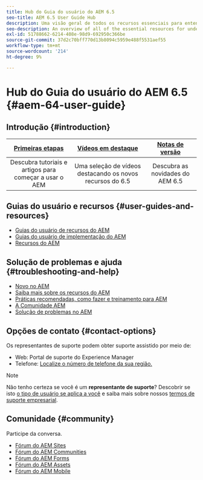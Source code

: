 ```yaml
---
title: Hub do Guia do usuário do AEM 6.5
seo-title: AEM 6.5 User Guide Hub
description: Uma visão geral de todos os recursos essenciais para entender, instalar, gerenciar e usar o AEM 6.5
seo-description: An overview of all of the essential resources for understanding, installing, managing, and using AEM 6.5
exl-id: 51788662-6214-408e-98d9-692950c366be
source-git-commit: 37d2c70bff770d13b8094c5959e488f5531aef55
workflow-type: tm+mt
source-wordcount: '214'
ht-degree: 9%

---
```


# Hub do Guia do usuário do AEM 6.5 {#aem-64-user-guide}

## Introdução {#introduction}

| [Primeiras etapas](https://experienceleague.adobe.com/docs/experience-manager-cloud-service/overview/home.html?lang=pt-BR) | [Vídeos em destaque](https://helpx.adobe.com/experience-manager/kt/index/aem-6-5-videos.html) | [Notas de versão](https://helpx.adobe.com/experience-manager/6-5/release-notes.html) |
|:-:|:-:|:-:|
| Descubra tutoriais e artigos para começar a usar o AEM | Uma seleção de vídeos destacando os novos recursos do 6.5 | Descubra as novidades do AEM 6.5 |

## Guias do usuário e recursos {#user-guides-and-resources}

* [Guias do usuário de recursos do AEM](capabilities.md)
* [Guias do usuário de implementação do AEM](implementation.md)
* [Recursos do AEM](resources.md)

## Solução de problemas e ajuda {#troubleshooting-and-help}

* [Novo no AEM](new.md)
* [Saiba mais sobre os recursos do AEM](learn.md)
* [Práticas recomendadas, como fazer e treinamento para AEM](best-practice.md)
* [A Comunidade AEM](community.md)
* [Solução de problemas no AEM](troubleshooting.md)

## Opções de contato {#contact-options}

Os representantes de suporte podem obter suporte assistido por meio de:

* Web: Portal de suporte do Experience Manager
* Telefone: [Localize o número de telefone da sua região.](https://helpx.adobe.com/contact/dma-external/DMACustomeCareRegionalPhoneNumbers.html)

>[!NOTE]
>
>Não tenho certeza se você é um **representante de suporte**? Descobrir se isto [o tipo de usuário se aplica a você](https://helpx.adobe.com/experience-cloud/supported-users.html) e saiba mais sobre nossos [termos de suporte empresarial](https://helpx.adobe.com/support/programs/enterprise-support-terms.html).

## Comunidade {#community}

Participe da conversa.

* [Fórum do AEM Sites](https://help-forums.adobe.com/content/adobeforums/en/experience-manager-forum/adobe-experience-manager.html)
* [Fórum do AEM Communities](https://help-forums.adobe.com/content/adobeforums/en/experience-manager-forum/aem-communities.html)
* [Fórum do AEM Forms](https://help-forums.adobe.com/content/adobeforums/en/experience-manager-forum/aem-forms.html)
* [Fórum do AEM Assets](https://help-forums.adobe.com/content/adobeforums/en/experience-manager-forum/aem-assets.html)
* [Fórum do AEM Mobile](https://forums.adobe.com/community/experiencemanagermobile)
